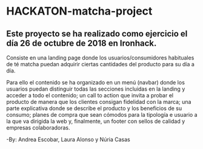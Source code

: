 
# HACKATON-matcha-project

## Este proyecto se ha realizado como ejercicio el día 26 de octubre de 2018 en Ironhack.

Consiste en una landing page donde los usuarios/consumidores habituales de té matcha puedan adquirir ciertas cantidades del producto para su día a día.

Para ello el contenido se ha organizado en un menú (navbar) donde los usuarios puedan distinguir todas las secciones incluidas en la landing y acceder a todo el contenido; un call to action que invita a probar el producto de manera que los clientes consigan fidelidad con la marca; una parte explicativa donde se describe el producto y los beneficios de su consumo; planes de compra que sean cómodos para la tipología e usuario a la que va dirigida la web y, finalmente, un footer con sellos de calidad y empresas colaboradoras.

-By: Andrea Escobar, Laura Alonso y Núria Casas
